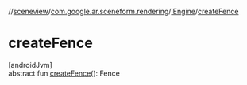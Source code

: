 //[sceneview](../../../index.md)/[com.google.ar.sceneform.rendering](../index.md)/[IEngine](index.md)/[createFence](create-fence.md)

# createFence

[androidJvm]\
abstract fun [createFence](create-fence.md)(): Fence
